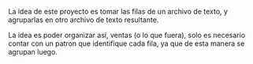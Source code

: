 La idea de este proyecto es tomar las filas de un archivo de texto, y agruparlas en otro archivo de texto resultante. 

La idea es poder organizar asi, ventas (o lo que fuera), solo es necesario contar con un patron que identifique cada fila, ya que de esta manera se agrupan luego. 
